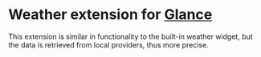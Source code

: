 # Weather extension for [Glance](https://github.com/glanceapp/glance)

This extension is similar in functionality to the built-in weather widget,
but the data is retrieved from local providers, thus more precise.